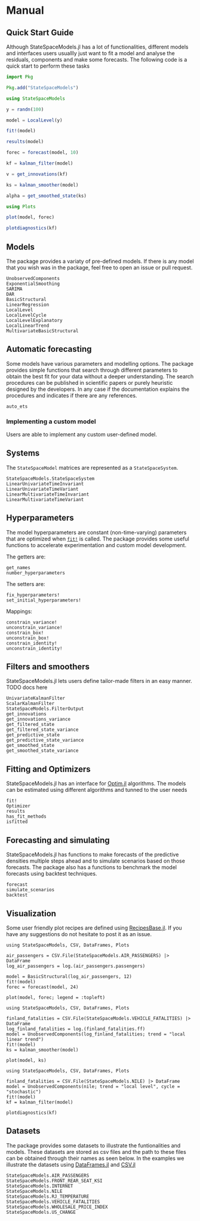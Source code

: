# Manual

## Quick Start Guide

Although StateSpaceModels.jl has a lot of functionalities, different models and interfaces 
users usuallly just want to fit a model and analyse the residuals, components and make some forecasts.
The following code is a quick start to perform these tasks

```julia
import Pkg

Pkg.add("StateSpaceModels")

using StateSpaceModels

y = randn(100)

model = LocalLevel(y)

fit!(model)

results(model)

forec = forecast(model, 10)

kf = kalman_filter(model)

v = get_innovations(kf)

ks = kalman_smoother(model)

alpha = get_smoothed_state(ks)

using Plots

plot(model, forec)

plotdiagnostics(kf)
```

## Models

The package provides a variaty of pre-defined models. If there is any model that you wish was in the package, feel free to open an issue or pull request.

```@docs
UnobservedComponents
ExponentialSmoothing
SARIMA
DAR
BasicStructural
LinearRegression
LocalLevel
LocalLevelCycle
LocalLevelExplanatory
LocalLinearTrend
MultivariateBasicStructural
```

## Automatic forecasting

Some models have various parameters and modelling options. The package provides simple functions that
search through different parameters to obtain the best fit for your data without a deeper understanding.
The search procedures can be published in scientific papers or purely heuristic designed by the developers.
In any case if the documentation explains the procedures and indicates if there are any references.

```
auto_ets
```

### Implementing a custom model

Users are able to implement any custom user-defined model.

## Systems

The `StateSpaceModel` matrices are represented as a `StateSpaceSystem`.

```@docs
StateSpaceModels.StateSpaceSystem
LinearUnivariateTimeInvariant
LinearUnivariateTimeVariant
LinearMultivariateTimeInvariant
LinearMultivariateTimeVariant
```

## Hyperparameters

The model hyperparameters are constant (non-time-varying) parameters that are optimized when [`fit!`](@ref) is called. The package provides some useful functions to accelerate experimentation and custom model development.

The getters are:
```@docs
get_names
number_hyperparameters
```

The setters are:
```@docs
fix_hyperparameters!
set_initial_hyperparameters!
```

Mappings:
```@docs
constrain_variance!
unconstrain_variance!
constrain_box!
unconstrain_box!
constrain_identity!
unconstrain_identity!
```

## Filters and smoothers

StateSpaceModels.jl lets users define tailor-made filters in an easy manner. TODO docs here

```@docs
UnivariateKalmanFilter
ScalarKalmanFilter
StateSpaceModels.FilterOutput
get_innovations
get_innovations_variance
get_filtered_state
get_filtered_state_variance
get_predictive_state
get_predictive_state_variance
get_smoothed_state
get_smoothed_state_variance
```

## Fitting and Optimizers

StateSpaceModels.jl has an interface for [Optim.jl](https://github.com/JuliaNLSolvers/Optim.jl) algorithms. The models can be estimated using different algorithms and tunned to the user needs

```@docs
fit!
Optimizer
results
has_fit_methods
isfitted
```

## Forecasting and simulating

StateSpaceModels.jl has functions to make forecasts of the predictive densities multiple steps ahead and to
simulate scenarios based on those forecasts. The package also has a functions to benchmark the model forecasts 
using backtest techniques.

```@docs
forecast
simulate_scenarios
backtest
```

## Visualization

Some user friendly plot recipes are defined using [RecipesBase.jl](https://github.com/JuliaPlots/RecipesBase.jl). If you have any suggestions do not hesitate to post it as an issue.

```@example
using StateSpaceModels, CSV, DataFrames, Plots

air_passengers = CSV.File(StateSpaceModels.AIR_PASSENGERS) |> DataFrame
log_air_passengers = log.(air_passengers.passengers)

model = BasicStructural(log_air_passengers, 12)
fit!(model)
forec = forecast(model, 24)

plot(model, forec; legend = :topleft)
```

```@example
using StateSpaceModels, CSV, DataFrames, Plots

finland_fatalities = CSV.File(StateSpaceModels.VEHICLE_FATALITIES) |> DataFrame
log_finland_fatalities = log.(finland_fatalities.ff)
model = UnobservedComponents(log_finland_fatalities; trend = "local linear trend")
fit!(model)
ks = kalman_smoother(model)

plot(model, ks)
```

```@example
using StateSpaceModels, CSV, DataFrames, Plots

finland_fatalities = CSV.File(StateSpaceModels.NILE) |> DataFrame
model = UnobservedComponents(nile; trend = "local level", cycle = "stochastic")
fit!(model)
kf = kalman_filter(model)

plotdiagnostics(kf)
```

## Datasets

The package provides some datasets to illustrate the funtionalities and models. These datasets are stored as csv files and the path to these files can be obtained through their names as seen below. In the examples we illustrate the datasets using [DataFrames.jl](https://github.com/JuliaData/DataFrames.jl) and [CSV.jl](https://github.com/JuliaData/CSV.jl)

```@docs
StateSpaceModels.AIR_PASSENGERS
StateSpaceModels.FRONT_REAR_SEAT_KSI
StateSpaceModels.INTERNET
StateSpaceModels.NILE
StateSpaceModels.RJ_TEMPERATURE
StateSpaceModels.VEHICLE_FATALITIES
StateSpaceModels.WHOLESALE_PRICE_INDEX
StateSpaceModels.US_CHANGE
```
